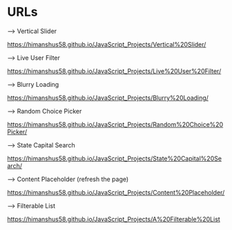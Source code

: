 # URLs

--> Vertical Slider

https://himanshus58.github.io/JavaScript_Projects/Vertical%20Slider/

--> Live User Filter

https://himanshus58.github.io/JavaScript_Projects/Live%20User%20Filter/

--> Blurry Loading

https://himanshus58.github.io/JavaScript_Projects/Blurry%20Loading/

--> Random Choice Picker

https://himanshus58.github.io/JavaScript_Projects/Random%20Choice%20Picker/

--> State Capital Search

https://himanshus58.github.io/JavaScript_Projects/State%20Capital%20Search/

--> Content Placeholder (refresh the page)

https://himanshus58.github.io/JavaScript_Projects/Content%20Placeholder/

--> Filterable List

https://himanshus58.github.io/JavaScript_Projects/A%20Filterable%20List
